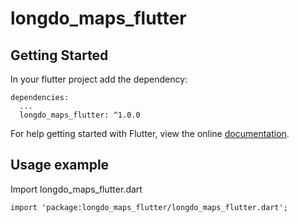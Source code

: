 # longdo_maps_flutter
## Getting Started 
In your flutter project add the dependency:
```
dependencies:
  ...
  longdo_maps_flutter: ^1.0.0
```
For help getting started with Flutter, view the online [documentation](https://flutter.io/).
## Usage example 
Import longdo_maps_flutter.dart
```
import 'package:longdo_maps_flutter/longdo_maps_flutter.dart';
```
